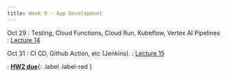 ```yaml
---
title: Week 9 - App Development 
---
```


Oct 29
: Testing, Cloud Functions, Cloud Run, Kubeflow, Vertex AI Pipelines
  : [Lecture 14](../assets/lectures/lecture14/under-construction-gif-17.gif)


Oct 31 
: CI CD, Github Action, etc (Jenkins). 
  : [Lecture 15](../assets/lectures/lecture15/under-construction-gif-17.gif)

: [**HW2 due**](){: .label .label-red }


  
  